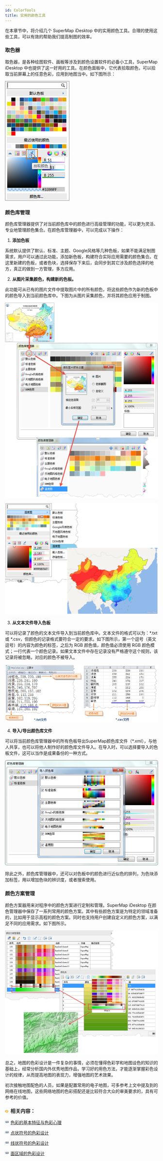 ```yaml
---
id: ColorTools
title: 实用的颜色工具
---
```

在本章节中，将介绍几个 SuperMap iDesktop 中的实用颜色工具。合理的使用这些工具，可以有效的帮助我们提高制图的效率。

### 取色器

取色器，是各种绘图软件、画板等涉及到颜色设置软件的必备小工具，SuperMap iDesktop
中也提供了这一好用的工具。在颜色面板中，它代表拾取颜色，可以拾取当前屏幕上的任意色彩，应用到地图当中。如下图所示：

![](img/ColorPickUp.png)  

  
### 颜色库管理

颜色库管理器提供了对当前颜色库中的颜色进行高级管理的功能，可以更为灵活、专业地管理颜色集合。在颜色库管理器中，可以完成以下操作：

  1. **添加色板**

系统默认提供了默认、标准、主题、Google风格等几种色板，如果不能满足制图需求，用户可以通过此功能，添加新色板，构建符合实际应用需要的颜色集合。在这里新建的色板，或者色块，选择保存下来后，会同步到其它涉及颜色选择的地方，真正的做到一方管理，多方应用。

  2. **从图片采集颜色，构建新的色板。**

此功能可从已有的图片文件中提取图片中的所有颜色，将这些颜色作为新的色板中的颜色导入到当前颜色库中。下图为从图片采集颜色，并将其颜色应用于制图。

![](img/CollectColor.png)  

![](img/ColorPaletteApplication.png)  
  
  3. **从文本文件导入色板**

可以将记录了颜色的文本文件导入到当前颜色库中。文本文件的格式可以为：*.txt 或 *.csv，但颜色的记录格式要符合一定的要求。如下图所示，第一个逗号（英文逗号）的内容为颜色的标签，之后为 RGB 颜色值，颜色值必须使用 RGB
颜色模式；一行代表一个颜色记录。如果文本文件中存在记录没有严格遵守这个规则，该记录将被忽略，对应的颜色不被导入。

![](img/ColorFormatRequirements.png)  
  
  4. **导入/导出颜色库文件**

可以将当前颜色库管理器中的所有色板导出SuperMap颜色库文件（*.xml），与他人共享，也可以将他人制作好的颜色库文件导入。在导入时，可以选择要导入的色板文件，这可以当作是成果备份的一种方式。

![](img/ImportColorLibrary.png)  

  
除此之外，颜色库管理器中，还可以对色板中的颜色进行近似色的排列，为色块添加标签，用以增加色块的辨识度，或者搜索使用。

### 颜色方案管理

颜色方案器用来对程序中的颜色方案进行定制和管理。SuperMap iDesktop
在颜色管理器中保存了一系列常用的颜色方案。其中有些颜色方案是为特定的领域准备的，比如用于显示高程的颜色方案。同时也支持用户创建自定义的颜色方案，以满足不同的应用需求。如下图所示。

![](img/CustomColor.png)  

  
总之，地图的色彩设计是一件复杂的事情，必须在懂得色彩学和地图设色的知识的基础上，经常分析国内外优秀地图作品，学习好的用色方法，才能逐渐掌握彩色设计的规律，从而提高地图的表现力，增强地图的艺术效果。

初次接触地图配色的人员，如果是配置常用的电子地图，可多参考上文中提及到的网络在线地图，这些网络地图的色彩搭配还是比较符合大众的审美要求的，具有可参考的价值。

### ![](../../img/seealso.png) 相关内容：

![](../../img/smalltitle.png)
[色彩的基本特征与色彩心理](ColorCharacteristicsAndPsychology.htm)

![](../../img/smalltitle.png) [点状符号的色彩设计](SymbolColorDesign.htm)

![](../../img/smalltitle.png) [线状符号的色彩设计](LineColorDesign.htm)

![](../../img/smalltitle.png) [面区域的色彩设计](PolygonColorDesign.htm)